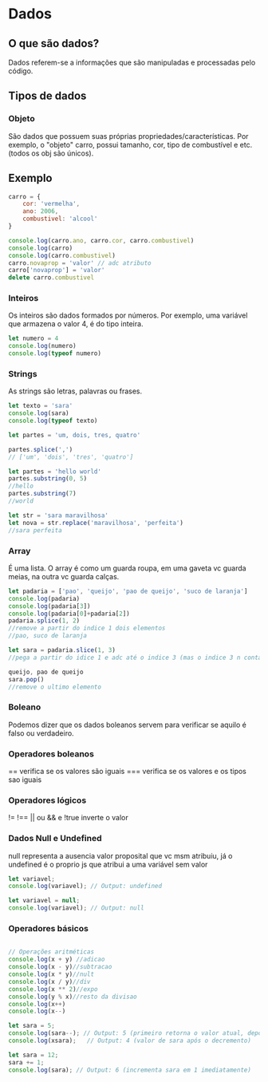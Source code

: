 # Dados 

## O que são dados?
Dados referem-se a informações que são manipuladas e processadas pelo código.

## Tipos de dados

### Objeto
São dados que possuem suas próprias propriedades/características. Por exemplo, o "objeto" carro, possui tamanho, cor, tipo de combustível e etc. (todos os obj são únicos).

## Exemplo
```javascript
carro = {
    cor: 'vermelha', 
    ano: 2006,
    combustivel: 'alcool'
}

console.log(carro.ano, carro.cor, carro.combustivel)
console.log(carro)
console.log(carro.combustivel)
carro.novaprop = 'valor' // adc atributo
carro['novaprop'] = 'valor'
delete carro.combustivel 
```

### Inteiros
Os inteiros são dados formados por números. Por exemplo, uma variável que armazena o valor 4, é do tipo inteira.

```javascript
let numero = 4
console.log(numero)
console.log(typeof numero)
```

### Strings
As strings são letras, palavras ou frases.

```javascript
let texto = 'sara'
console.log(sara)
console.log(typeof texto)

let partes = 'um, dois, tres, quatro'

partes.splice(',')
// ['um', 'dois', 'tres', 'quatro']

let partes = 'hello world'
partes.substring(0, 5)
//hello
partes.substring(7)
//world

let str = 'sara maravilhosa'
let nova = str.replace('maravilhosa', 'perfeita')
//sara perfeita
```

### Array
É uma lista. O array é como um guarda roupa, em uma gaveta vc guarda meias, na outra vc guarda calças.

```javascript
let padaria = ['pao', 'queijo', 'pao de queijo', 'suco de laranja']
console.log(padaria)
console.log(padaria[3])
console.log(padaria[0]+padaria[2])
padaria.splice(1, 2)
//remove a partir do indice 1 dois elementos
//pao, suco de laranja

let sara = padaria.slice(1, 3)
//pega a partir do idice 1 e adc até o indice 3 (mas o indice 3 n conta)

queijo, pao de queijo
sara.pop()
//remove o ultimo elemento
```

### Boleano
Podemos dizer que os dados boleanos servem para verificar se aquilo é falso ou verdadeiro.

### Operadores boleanos
== verifica se os valores são iguais
=== verifica se os valores e os tipos sao iguais

### Operadores lógicos

!=
!==
|| ou
&& e 
!true inverte o valor

### Dados Null e Undefined 
null representa a ausencia valor proposital que vc msm atribuiu, já o undefined é o proprio js que atribui a uma variável sem valor
```JAVASCRIPT
let variavel;
console.log(variavel); // Output: undefined

let variavel = null;
console.log(variavel); // Output: null

```
### Operadores básicos

```JAVASCRIPT

// Operações aritméticas
console.log(x + y) //adicao
console.log(x - y)//subtracao
console.log(x * y)//nult
console.log(x / y)//div
console.log(x ** 2)//expo
console.log(y % x)//resto da divisao
console.log(x++)
console.log(x--)

let sara = 5;
console.log(sara--); // Output: 5 (primeiro retorna o valor atual, depois decrementa)
console.log(xsara);   // Output: 4 (valor de sara após o decremento)

let sara = 12;
sara += 1;
console.log(sara); // Output: 6 (incrementa sara em 1 imediatamente)
```